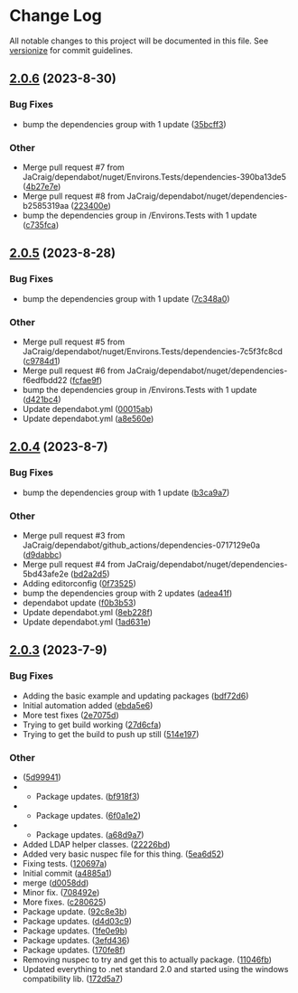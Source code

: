 # Change Log

All notable changes to this project will be documented in this file. See [versionize](https://github.com/versionize/versionize) for commit guidelines.

<a name="2.0.6"></a>
## [2.0.6](https://www.github.com/JaCraig/Environs/releases/tag/v2.0.6) (2023-8-30)

### Bug Fixes

* bump the dependencies group with 1 update ([35bcff3](https://www.github.com/JaCraig/Environs/commit/35bcff3c8188ee50f6b9b45a09cf3a1c2e356db7))

### Other

* Merge pull request #7 from JaCraig/dependabot/nuget/Environs.Tests/dependencies-390ba13de5 ([4b27e7e](https://www.github.com/JaCraig/Environs/commit/4b27e7e3274ce41200e3bdb25339bd17d527446e))
* Merge pull request #8 from JaCraig/dependabot/nuget/dependencies-b2585319aa ([223400e](https://www.github.com/JaCraig/Environs/commit/223400ec9b40a37c24205a510f15b06d55d86ae0))
* bump the dependencies group in /Environs.Tests with 1 update ([c735fca](https://www.github.com/JaCraig/Environs/commit/c735fcafd957f820aa1aacb54135daee286cbcc3))

<a name="2.0.5"></a>
## [2.0.5](https://www.github.com/JaCraig/Environs/releases/tag/v2.0.5) (2023-8-28)

### Bug Fixes

* bump the dependencies group with 1 update ([7c348a0](https://www.github.com/JaCraig/Environs/commit/7c348a0f01a2a9dc166d8015f6b21b5af1a8eade))

### Other

* Merge pull request #5 from JaCraig/dependabot/nuget/Environs.Tests/dependencies-7c5f3fc8cd ([c9784d1](https://www.github.com/JaCraig/Environs/commit/c9784d106dd20307c0a3a42cb7839971d3ccb3f2))
* Merge pull request #6 from JaCraig/dependabot/nuget/dependencies-f6edfbdd22 ([fcfae9f](https://www.github.com/JaCraig/Environs/commit/fcfae9f3ebbf0ddd823a07b4f367be41c5c0d09a))
* bump the dependencies group in /Environs.Tests with 1 update ([d421bc4](https://www.github.com/JaCraig/Environs/commit/d421bc41b5701481e74bb134a7b6f24193d41c1e))
* Update dependabot.yml ([00015ab](https://www.github.com/JaCraig/Environs/commit/00015ab2321fb456003ac8753ec427d2473b0648))
* Update dependabot.yml ([a8e560e](https://www.github.com/JaCraig/Environs/commit/a8e560e6ae87df8900382bbaf7f3c3cdf460ba24))

<a name="2.0.4"></a>
## [2.0.4](https://www.github.com/JaCraig/Environs/releases/tag/v2.0.4) (2023-8-7)

### Bug Fixes

* bump the dependencies group with 1 update ([b3ca9a7](https://www.github.com/JaCraig/Environs/commit/b3ca9a7bf4018e0b0efbc0bd5155975900ec0aec))

### Other

* Merge pull request #3 from JaCraig/dependabot/github_actions/dependencies-0717129e0a ([d9dabbc](https://www.github.com/JaCraig/Environs/commit/d9dabbcf1535b0359bc176be91775189eb4a40e5))
* Merge pull request #4 from JaCraig/dependabot/nuget/dependencies-5bd43afe2e ([bd2a2d5](https://www.github.com/JaCraig/Environs/commit/bd2a2d50569af45c8f1c4e43c5363d8ee9dad071))
* Adding editorconfig ([0f73525](https://www.github.com/JaCraig/Environs/commit/0f73525ad61406ac88d8af4c8f3be1399e2e1a43))
* bump the dependencies group with 2 updates ([adea41f](https://www.github.com/JaCraig/Environs/commit/adea41ff37897b8da857f3fd61f0c2db3ca69421))
* dependabot update ([f0b3b53](https://www.github.com/JaCraig/Environs/commit/f0b3b533d716176f906ab2162444664366f77ef0))
* Update dependabot.yml ([8eb228f](https://www.github.com/JaCraig/Environs/commit/8eb228f868bc56f456541b14fe406556146a30e9))
* Update dependabot.yml ([1ad631e](https://www.github.com/JaCraig/Environs/commit/1ad631e10bf458ef97019e05ed91e3a0663110b2))

<a name="2.0.3"></a>
## [2.0.3](https://www.github.com/JaCraig/Environs/releases/tag/v2.0.3) (2023-7-9)

### Bug Fixes

* Adding the basic example and updating packages ([bdf72d6](https://www.github.com/JaCraig/Environs/commit/bdf72d6832fa0e8e9763ceceef587cf3f94a2db5))
* Initial automation added ([ebda5e6](https://www.github.com/JaCraig/Environs/commit/ebda5e6480bffd22df9f5f030a3d6a9e564c298c))
* More test fixes ([2e7075d](https://www.github.com/JaCraig/Environs/commit/2e7075dd32feafb86142d129f694286325ea4c64))
* Trying to get build working ([27d6cfa](https://www.github.com/JaCraig/Environs/commit/27d6cfa5d8fc1edb3c217d7d77ca26c179be739a))
* Trying to get the build to push up still ([514e197](https://www.github.com/JaCraig/Environs/commit/514e197d1b0ef210ab39f44b5bc278d3bdabee48))

### Other

*  ([5d99941](https://www.github.com/JaCraig/Environs/commit/5d9994155484055c21fbed410b34f63532f0925d))
* - Package updates. ([bf918f3](https://www.github.com/JaCraig/Environs/commit/bf918f39c1beda56233e5cde587db9a0aa037898))
* - Package updates. ([6f0a1e2](https://www.github.com/JaCraig/Environs/commit/6f0a1e2a8ec6ed2c86371e93fd8089e2c9d4513b))
* - Package updates. ([a68d9a7](https://www.github.com/JaCraig/Environs/commit/a68d9a715a0362cc2de933f4611acfda1e478fdd))
* Added LDAP helper classes. ([22226bd](https://www.github.com/JaCraig/Environs/commit/22226bda35d330d9aa3a67dc8eb538f3d938c143))
* Added very basic nuspec file for this thing. ([5ea6d52](https://www.github.com/JaCraig/Environs/commit/5ea6d52f3d19f73789aa82fccbc7fd34fc7beaaa))
* Fixing tests. ([120697a](https://www.github.com/JaCraig/Environs/commit/120697ae61d4d71e4b0a95a081db2fb11ca9e270))
* Initial commit ([a4885a1](https://www.github.com/JaCraig/Environs/commit/a4885a16a16c4da1226d0e4b494bb7e1dcb4799e))
* merge ([d0058dd](https://www.github.com/JaCraig/Environs/commit/d0058dd86a676fd700b22766301b51f18c956b92))
* Minor fix. ([708492e](https://www.github.com/JaCraig/Environs/commit/708492e5fde6571b5f808b26e596d84cbe05e041))
* More fixes. ([c280625](https://www.github.com/JaCraig/Environs/commit/c280625abacb67431649bb357a5bc5cbee5de38d))
* Package update. ([92c8e3b](https://www.github.com/JaCraig/Environs/commit/92c8e3b254840380c00acdc5fcec0786c41206bb))
* Package updates. ([d4d03c9](https://www.github.com/JaCraig/Environs/commit/d4d03c942a26d40c05cc89ce798554fbc3fb422f))
* Package updates. ([1fe0e9b](https://www.github.com/JaCraig/Environs/commit/1fe0e9b942a37f34da9c13ad2d02bb9c9497e056))
* Package updates. ([3efd436](https://www.github.com/JaCraig/Environs/commit/3efd436cb197cbc8186f773fd2b10dc4532ea68d))
* Package updates. ([170fe8f](https://www.github.com/JaCraig/Environs/commit/170fe8f25dfefbb1e5160cae83d941fb1ab628a8))
* Removing nuspec to try and get this to actually package. ([11046fb](https://www.github.com/JaCraig/Environs/commit/11046fbc59e003f922055e0ae03b2d3b6f384937))
* Updated everything to .net standard 2.0 and started using the windows compatibility lib. ([172d5a7](https://www.github.com/JaCraig/Environs/commit/172d5a7548f912ee614dc0b0e4f4dd1cd0c95739))

